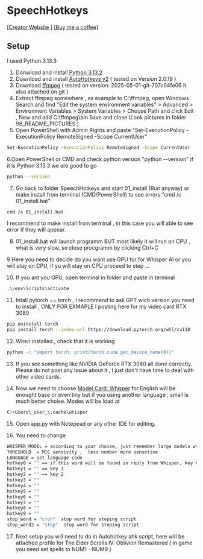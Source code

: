 # SpeechHotkeys


[[Creator Website ]](https://velbaum.cc) [[Buy me a coffee]](https://buymeacoffee.com/maksim_velbaum)


## Setup
I used Python 3.13.3 
1. Donwload and install   [Python 3.13.2](https://www.python.org/downloads/)
2. Download and install [AutoHotkeys v2](https://www.autohotkey.com/)  ( tested on Version 2.0.19 ) 
3. Download [ffmpeg](https://www.gyan.dev/ffmpeg/builds/) ( tested on version: 2025-05-01-git-707c04fe06  it also attached on git )
4. Extract ffmpeg somewhere , as example to C:\ffmpeg, open Windows Search and find "Edit the system environment variables" > Advanced > Environment Variables > System Variables > Choose Path and click Edit , New and add C:\ffmpeg\bin  Save and close  (Look pictures in folder 98_README_PICTURES )
5. Open PowerShell with Admin Rights and paste "Set-ExecutionPolicy -ExecutionPolicy RemoteSigned -Scope CurrentUser"
 ```bash
Set-ExecutionPolicy -ExecutionPolicy RemoteSigned -Scope CurrentUser
```
6.Open PowerShell or CMD and check python version  "python --version" if it is Python 3.13.3 we are good to go 
 ```bash
python --version
```
7. Go back to folder SpeechHotkeys  and start 01_install  (Run anyway)  or make install from terminal (CMD/PowerShell) to see errors "cmd /c 01_install.bat"
   
```bash
cmd /c 01_install.bat
```
I recommend to make install from terminal , in this case you will able to see error if they will appear.

8. 01_install.bat will launch programm BUT most likely it will run on CPU , what is very slow, so close procgramm by clicking Ctrl+C

9 Here you need to decide do you want use GPU for for Whisper AI or you will stay on CPU, if yu will stay on CPU proceed to step ...
 
10.  If you ant you GPU, open terminal in folder and paste in terminal 
    
```bash
.\venv\Scripts\activate
```    
11.  Intall pytorch == torch , I recommend to ask GPT wich version you need to install ,  ONLY FOR EXMAPLE I posting here for my video card RTX 3080

```bash
pip uninstall torch
pip install torch --index-url https://download.pytorch.org/whl/cu118
```   
12. When installed , check that it is working
```bash
python -c "import torch; print(torch.cuda.get_device_name(0))"
```
13. If you see something like NVIDIA GeForce RTX 3080  all done correctly.  Please do not post any issue about it , I just don't have time to deal with other video cards. 

14. Now we need to choose [Model Card: Whisper](https://github.com/openai/whisper/blob/main/model-card.md) for English will be enought base or even tiny but if you using another language , small is much better choise. Modes will be load at 
```bash
C:\Users\_user_\.cache\whisper
```
15. Open app.py with Notepead or any other IDE for editing.

16. You need to change
```bash
WHISPER_MODEL = according to your choise, just remember large models will take too much time to proceed , for CPU will be better small models
THRESHOLD  = MIC sensivity ,  less number more sensetive
LANGUAGE = set language code
hotkey0 = "" == if this word will be found in reply from Whisper, key 0 will be send to Autohotkeys
hotkey1 = "" == key 1
hotkey2 = "" == key 2
hotkey3 = ""
hotkey4 = ""
hotkey5 = ""
hotkey6 = ""
hotkey7 = ""
hotkey8 = ""
hotkey9 = ""
stop_word = "стоп"  stop word for stoping script 
stop_word2 = "stop"  stop word for stoping script 
```

17. Next setup you will need to do in Autohotkey ahk script, here will  be attached profile for The Elder Scrolls IV: Oblivion Remastered ( in game you need set spells to NUM1 - NUM9 ) 




